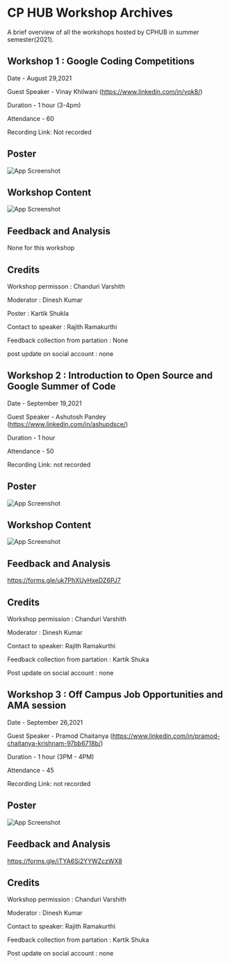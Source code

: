 # CP HUB Workshop Archives

A brief overview of all the workshops hosted by CPHUB in summer semester(2021).



## Workshop 1 : Google Coding Competitions

Date - August 29,2021


Guest Speaker - Vinay Khilwani (https://www.linkedin.com/in/vok8/)

Duration - 1 hour (3-4pm)

Attendance - 60


Recording Link: Not recorded 
  

## Poster

![App Screenshot](https://media.discordapp.net/attachments/825456942943436901/880477656330694726/Roadmap_to_cp_16.png?width=612&height=612)


## Workshop Content

![App Screenshot](https://media.discordapp.net/attachments/825456942943436901/880477701402681354/workshop_2.png?width=612&height=612)

  
## Feedback and Analysis

None for this workshop

  
## Credits

Workshop permisson : Chanduri Varshith

Moderator : Dinesh Kumar

Poster : Kartik Shukla

Contact to speaker : Rajith Ramakurthi

Feedback collection from partation : None

post update on social account : none 

## Workshop 2 : Introduction to Open Source and Google Summer of Code

Date - September 19,2021

Guest Speaker - Ashutosh Pandey (https://www.linkedin.com/in/ashupdsce/)

Duration - 1 hour

Attendance - 50

Recording Link: not recorded 

  

## Poster

![App Screenshot](https://media.discordapp.net/attachments/825456942943436901/888282642217316363/1.png?width=612&height=612)


## Workshop Content

![App Screenshot](https://media.discordapp.net/attachments/825456942943436901/888284667516710952/Roadmap_to_cp_17.png?width=612&height=612)

  
## Feedback and Analysis

https://forms.gle/uk7PhXUyHxeDZ6PJ7


## Credits

Workshop permission : Chanduri Varshith

Moderator : Dinesh Kumar

Contact to speaker: Rajith Ramakurthi

Feedback collection from partation : Kartik Shuka

Post update on social account : none 


## Workshop 3 : Off Campus Job Opportunities and AMA session

Date - September 26,2021

Guest Speaker - Pramod Chaitanya (https://www.linkedin.com/in/pramod-chaitanya-krishnam-97bb6718b/)

Duration - 1 hour (3PM - 4PM)

Attendance - 45

Recording Link: not recorded 

  

## Poster

![App Screenshot](https://media.discordapp.net/attachments/825456942943436901/891207906899398686/Roadmap_to_cp_22.png?width=612&height=612)

  
## Feedback and Analysis

https://forms.gle/iTYA6Si2YYWZczWX8


## Credits

Workshop permission : Chanduri Varshith

Moderator : Dinesh Kumar

Contact to speaker: Rajith Ramakurthi

Feedback collection from partation : Kartik Shuka

Post update on social account : none 
  
